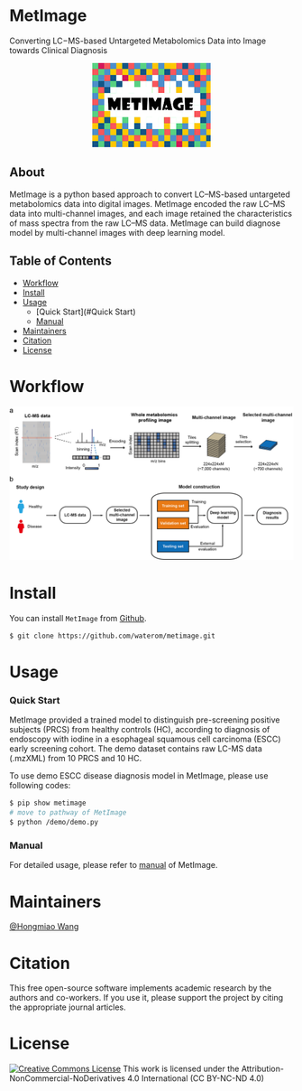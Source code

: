 # MetImage

Converting LC−MS-based Untargeted Metabolomics Data into Image towards Clinical Diagnosis


<div align=center><img src="LOGO.png"></div>

## About
MetImage is a python based approach to convert LC–MS-based untargeted metabolomics data into digital images. MetImage encoded the raw LC–MS data into multi-channel images, and each image retained the characteristics of mass spectra from the raw LC–MS data. MetImage can build diagnose model by multi-channel images with deep learning model.

## Table of Contents
- [Workflow](#workflow)
- [Install](#install)
- [Usage](#usage)
	- [Quick Start](#Quick Start)
    - [Manual](#Manual)
- [Maintainers](#maintainers)
- [Citation](#Citation)
- [License](#license)

# Workflow
<div align=center><img src="Workflow.png"></div>

# Install
You can install `MetImage` from [Github](https://github.com/waterom/metimage).

```sh
$ git clone https://github.com/waterom/metimage.git
```

# Usage

### Quick Start
MetImage provided a trained model to distinguish pre-screening positive subjects (PRCS) from healthy controls (HC), 
according to diagnosis of endoscopy with iodine in a esophageal squamous cell carcinoma (ESCC) early screening cohort.
The demo dataset contains raw LC-MS data (.mzXML) from 10 PRCS and 10 HC.

To use demo ESCC disease diagnosis model in MetImage, please use following codes:

```sh
$ pip show metimage
# move to pathway of MetImage
$ python /demo/demo.py 
```

### Manual
For detailed usage, please refer to [manual](manual.ipynb) of MetImage.

# Maintainers
[@Hongmiao Wang](https://github.com/waterom)

# Citation
This free open-source software implements academic research by the authors and co-workers. If you use it, please support the project by citing the appropriate journal articles.

# License
<a rel="license" href="https://creativecommons.org/licenses/by-nc-nd/4.0/"><img alt="Creative Commons License" style="border-width:0" src="https://i.creativecommons.org/l/by-nc-nd/4.0/88x31.png" /></a> 
This work is licensed under the Attribution-NonCommercial-NoDerivatives 4.0 International (CC BY-NC-ND 4.0)
